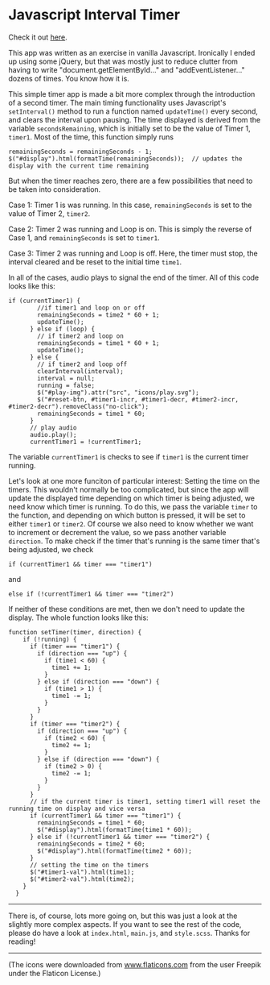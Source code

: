 
# Javascript Interval Timer

Check it out [here](https://mackenziewritescode.github.io/interval-timer/).

This app was written as an exercise in vanilla Javascript. Ironically I ended up using some jQuery, but that was mostly just to reduce clutter from having to write "document.getElementById..." and "addEventListener..." dozens of times. You know how it is.

This simple timer app is made a bit more complex through the introduction of a second timer. The main timing functionality uses Javascript's `setInterval()` method to run a function named  `updateTime()` every second, and clears the interval upon pausing. The time displayed is derived from the variable `secondsRemaining`, which is initially set to be the value of Timer 1, `timer1`. Most of the time, this function simply runs
```
remainingSeconds = remainingSeconds - 1;
$("#display").html(formatTime(remainingSeconds));  // updates the display with the current time remaining
```
But when the timer reaches zero, there are a few possibilities that need to be taken into consideration. 

Case 1: Timer 1 is was running. In this case, `remainingSeconds` is set to the value of Timer 2, `timer2`.

Case 2: Timer 2 was running and Loop is on. This is simply the reverse of Case 1, and `remainingSeconds` is set to `timer1`.

Case 3: Timer 2 was running and Loop is off. Here, the timer must stop, the interval cleared and be reset to the initial time `time1`.

In all of the cases, audio plays to signal the end of the timer. All of this code looks like this:
```
if (currentTimer1) {
        //if timer1 and loop on or off
        remainingSeconds = time2 * 60 + 1;
        updateTime();
      } else if (loop) {
        // if timer2 and loop on
        remainingSeconds = time1 * 60 + 1;
        updateTime();
      } else {
        // if timer2 and loop off
        clearInterval(interval);
        interval = null;
        running = false;
        $("#play-img").attr("src", "icons/play.svg");
        $("#reset-btn, #timer1-incr, #timer1-decr, #timer2-incr, #timer2-decr").removeClass("no-click");
        remainingSeconds = time1 * 60;
      }
      // play audio
      audio.play();
      currentTimer1 = !currentTimer1;
```
The variable `currentTimer1` is checks to see if `timer1` is the current timer running.

Let's look at one more funciton of particular interest: Setting the time on the timers. This wouldn't normally be too complicated, but since the app will update the displayed time depending on which timer is being adjusted, we need know which timer is running. To do this, we pass the variable `timer` to the function, and depending on which button is pressed, it will be set to either `timer1` or `timer2`. Of course we also need to know whether we want to increment or decrement the value, so we pass another variable `direction`. To make check if the timer that's running is the same timer that's being adjusted, we check
```
if (currentTimer1 && timer === "timer1")
```
and 
```
else if (!currentTimer1 && timer === "timer2")
```
If neither of these conditions are met, then we don't need to update the display. The whole function looks like this:
```
function setTimer(timer, direction) {
    if (!running) {
      if (timer === "timer1") {
        if (direction === "up") {
          if (time1 < 60) {
            time1 += 1;
          }
        } else if (direction === "down") {
          if (time1 > 1) {
            time1 -= 1;
          }
        }
      }
      if (timer === "timer2") {
        if (direction === "up") {
          if (time2 < 60) {
            time2 += 1;
          }
        } else if (direction === "down") {
          if (time2 > 0) {
            time2 -= 1;
          }
        }
      }
      // if the current timer is timer1, setting timer1 will reset the running time on display and vice versa
      if (currentTimer1 && timer === "timer1") {
        remainingSeconds = time1 * 60;
        $("#display").html(formatTime(time1 * 60));
      } else if (!currentTimer1 && timer === "timer2") {
        remainingSeconds = time2 * 60;
        $("#display").html(formatTime(time2 * 60));
      }
      // setting the time on the timers
      $("#timer1-val").html(time1);
      $("#timer2-val").html(time2);
    }
  }
```

***

There is, of course, lots more going on, but this was just a look at the slightly more complex aspects. If you want to see the rest of the code, please do have a look at `index.html`, `main.js`, and `style.scss`. Thanks for reading!

***

(The icons were downloaded from www.flaticons.com from the user Freepik under the Flaticon License.)
